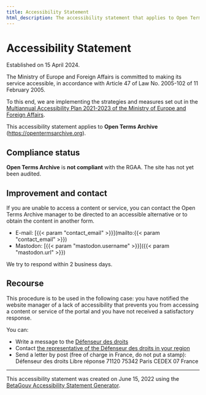```yaml
---
title: Accessibility Statement
html_description: The accessibility statement that applies to Open Terms Archive website.
---
```


# Accessibility Statement

<p class="text--smallcaps mb--3xl">Established on 15 April 2024.</p>

The Ministry of Europe and Foreign Affairs is committed to making its service accessible, in accordance with Article 47 of Law No. 2005-102 of 11 February 2005.

To this end, we are implementing the strategies and measures set out in the [Multiannual Accessibility Plan 2021-2023 of the Ministry of Europe and Foreign Affairs](https://www.diplomatie.gouv.fr/fr/mentions-legales/accessibilite/article/schema-pluriannuel-d-accessibilite-2021-2023-du-ministere-de-l-europe-et-des).

This accessibility statement applies to **Open Terms Archive** (https://opentermsarchive.org).

## Compliance status

**Open Terms Archive** is **not compliant** with the RGAA. The site has not yet been audited.

## Improvement and contact

If you are unable to access a content or service, you can contact the Open Terms Archive manager to be directed to an accessible alternative or to obtain the content in another form.

- E-mail: [{{< param "contact_email" >}}](mailto:{{< param "contact_email" >}})
- Mastodon: [{{< param "mastodon.username" >}}]({{< param "mastodon.url" >}})

We try to respond within 2 business days.

## Recourse

This procedure is to be used in the following case: you have notified the website manager of a lack of accessibility that prevents you from accessing a content or service of the portal and you have not received a satisfactory response.

You can:

- Write a message to the [Défenseur des droits](https://formulaire.defenseurdesdroits.fr/)
- Contact [the representative of the Défenseur des droits in your region](https://www.defenseurdesdroits.fr/saisir/delegues)
- Send a letter by post (free of charge in France, do not put a stamp):
  Défenseur des droits
  Libre réponse 71120 75342 Paris CEDEX 07
  France

---

This accessibility statement was created on June 15, 2022 using the [BetaGouv Accessibility Statement Generator](https://betagouv.github.io/a11y-generateur-declaration/#create).
